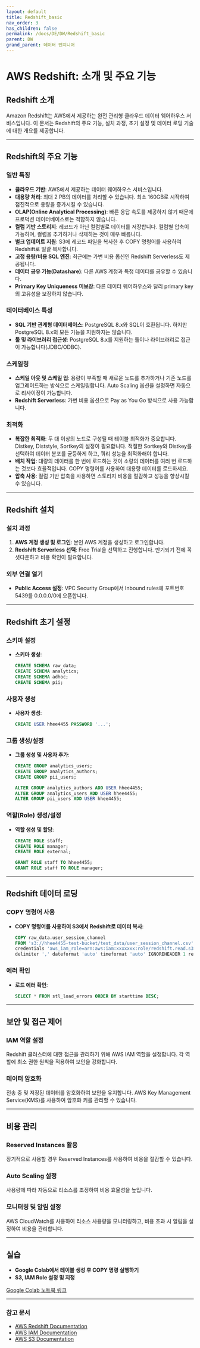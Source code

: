 ```yaml
---
layout: default
title: Redshift_basic
nav_order: 3
has_children: false
permalink: /docs/DE/DW/Redshift_basic
parent: DW
grand_parent: 데이터 엔지니어
---
```


# AWS Redshift: 소개 및 주요 기능

## Redshift 소개
Amazon Redshift는 AWS에서 제공하는 완전 관리형 클라우드 데이터 웨어하우스 서비스입니다. 이 문서는 Redshift의 주요 기능, 설치 과정, 초기 설정 및 데이터 로딩 기술에 대한 개요를 제공합니다.

---

## Redshift의 주요 기능

### 일반 특징
- **클라우드 기반**: AWS에서 제공하는 데이터 웨어하우스 서비스입니다.
- **대용량 처리**: 최대 2 PB의 데이터를 처리할 수 있습니다. 최소 160GB로 시작하여 점진적으로 용량을 증가시킬 수 있습니다.
- **OLAP(Online Analytical Processing)**: 빠른 응답 속도를 제공하지 않기 때문에 프로덕션 데이터베이스로는 적합하지 않습니다.
- **컬럼 기반 스토리지**: 레코드가 아닌 컬럼별로 데이터를 저장합니다. 컬럼별 압축이 가능하며, 컬럼을 추가하거나 삭제하는 것이 매우 빠릅니다.
- **벌크 업데이트 지원**: S3에 레코드 파일을 복사한 후 COPY 명령어를 사용하여 Redshift로 일괄 복사합니다.
- **고정 용량/비용 SQL 엔진**: 최근에는 가변 비용 옵션인 Redshift Serverless도 제공됩니다.
- **데이터 공유 기능(Datashare)**: 다른 AWS 계정과 특정 데이터를 공유할 수 있습니다.
- **Primary Key Uniqueness 미보장**: 다른 데이터 웨어하우스와 달리 primary key의 고유성을 보장하지 않습니다.

### 데이터베이스 특성
- **SQL 기반 관계형 데이터베이스**: PostgreSQL 8.x와 SQL이 호환됩니다. 하지만 PostgreSQL 8.x의 모든 기능을 지원하지는 않습니다.
- **툴 및 라이브러리 접근성**: PostgreSQL 8.x를 지원하는 툴이나 라이브러리로 접근이 가능합니다(JDBC/ODBC).

### 스케일링
- **스케일 아웃 및 스케일 업**: 용량이 부족할 때 새로운 노드를 추가하거나 기존 노드를 업그레이드하는 방식으로 스케일링합니다. Auto Scaling 옵션을 설정하면 자동으로 리사이징이 가능합니다.
- **Redshift Serverless**: 가변 비용 옵션으로 Pay as You Go 방식으로 사용 가능합니다.

### 최적화
- **복잡한 최적화**: 두 대 이상의 노드로 구성될 때 테이블 최적화가 중요합니다. Distkey, Diststyle, Sortkey의 설정이 필요합니다. 적절한 Sortkey와 Distkey를 선택하여 데이터 분포를 균등하게 하고, 쿼리 성능을 최적화해야 합니다.
- **배치 작업**: 대량의 데이터를 한 번에 로드하는 것이 소량의 데이터를 여러 번 로드하는 것보다 효율적입니다. COPY 명령어를 사용하여 대용량 데이터를 로드하세요.
- **압축 사용**: 컬럼 기반 압축을 사용하면 스토리지 비용을 절감하고 성능을 향상시킬 수 있습니다.

---

## Redshift 설치

### 설치 과정
1. **AWS 계정 생성 및 로그인**: 본인 AWS 계정을 생성하고 로그인합니다.
2. **Redshift Serverless 선택**: Free Trial을 선택하고 진행합니다. 만기되기 전에 꼭 셧다운하고 비용 확인이 필요합니다.

### 외부 연결 열기
- **Public Access 설정**: VPC Security Group에서 Inbound rules에 포트번호 5439를 0.0.0.0/0에 오픈합니다.

---

## Redshift 초기 설정

### 스키마 설정
- **스키마 생성**:
  ```sql
  CREATE SCHEMA raw_data;
  CREATE SCHEMA analytics;
  CREATE SCHEMA adhoc;
  CREATE SCHEMA pii;
  ```

### 사용자 생성
- **사용자 생성**:
  ```sql
  CREATE USER hhee4455 PASSWORD '...';
  ```

### 그룹 생성/설정
- **그룹 생성 및 사용자 추가**:
  ```sql
  CREATE GROUP analytics_users;
  CREATE GROUP analytics_authors;
  CREATE GROUP pii_users;

  ALTER GROUP analytics_authors ADD USER hhee4455;
  ALTER GROUP analytics_users ADD USER hhee4455;
  ALTER GROUP pii_users ADD USER hhee4455;
  ```

### 역할(Role) 생성/설정
- **역할 생성 및 할당**:
  ```sql
  CREATE ROLE staff;
  CREATE ROLE manager;
  CREATE ROLE external;

  GRANT ROLE staff TO hhee4455;    
  GRANT ROLE staff TO ROLE manager;
  ```

---

## Redshift 데이터 로딩

### COPY 명령어 사용
- **COPY 명령어를 사용하여 S3에서 Redshift로 데이터 복사**:
  ```sql
  COPY raw_data.user_session_channel
  FROM 's3://hhee4455-test-bucket/test_data/user_session_channel.csv'
  credentials 'aws_iam_role=arn:aws:iam:xxxxxxx:role/redshift.read.s3'
  delimiter ',' dateformat 'auto' timeformat 'auto' IGNOREHEADER 1 removequotes;
  ```

### 에러 확인
- **로드 에러 확인**:
  ```sql
  SELECT * FROM stl_load_errors ORDER BY starttime DESC;
  ```

---

## 보안 및 접근 제어

### IAM 역할 설정
Redshift 클러스터에 대한 접근을 관리하기 위해 AWS IAM 역할을 설정합니다. 각 역할에 최소 권한 원칙을 적용하여 보안을 강화합니다.

### 데이터 암호화
전송 중 및 저장된 데이터를 암호화하여 보안을 유지합니다. AWS Key Management Service(KMS)를 사용하여 암호화 키를 관리할 수 있습니다.

---

## 비용 관리

### Reserved Instances 활용
장기적으로 사용할 경우 Reserved Instances를 사용하여 비용을 절감할 수 있습니다.

### Auto Scaling 설정
사용량에 따라 자동으로 리소스를 조정하여 비용 효율성을 높입니다.

### 모니터링 및 알림 설정
AWS CloudWatch를 사용하여 리소스 사용량을 모니터링하고, 비용 초과 시 알림을 설정하여 비용을 관리합니다.

---

## 실습
- **Google Colab에서 테이블 생성 후 COPY 명령 실행하기**
- **S3, IAM Role 설정 및 지정**

[Google Colab 노트북 링크](https://colab.research.google.com/drive/144fARzv8TDBqn7ovdP7P8ZdmlA6iwUX6?usp=sharing)

---

### 참고 문서
- [AWS Redshift Documentation](https://docs.aws.amazon.com/redshift/)
- [AWS IAM Documentation](https://docs.aws.amazon.com/iam/)
- [AWS S3 Documentation](https://docs.aws.amazon.com/s3/)

